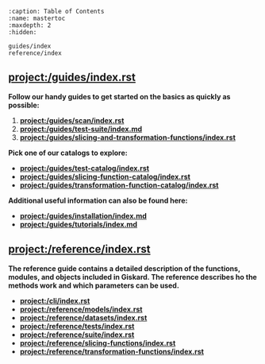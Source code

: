 ```{toctree}
:caption: Table of Contents
:name: mastertoc
:maxdepth: 2
:hidden:

guides/index
reference/index
```

## <project:/guides/index.rst>

**Follow our handy guides to get started on the basics as quickly as possible:**
1. **<project:/guides/scan/index.rst>**
2. **<project:/guides/test-suite/index.md>**
3. **<project:/guides/slicing-and-transformation-functions/index.rst>**

**Pick one of our catalogs to explore:**
- **<project:/guides/test-catalog/index.rst>**
- **<project:/guides/slicing-function-catalog/index.rst>**
- **<project:/guides/transformation-function-catalog/index.rst>**

**Additional useful information can also be found here:**
- **<project:/guides/installation/index.md>**
- **<project:/guides/tutorials/index.md>**

## <project:/reference/index.rst>

**The reference guide contains a detailed description of the functions, modules, and objects included in Giskard.
The reference describes ho the methods work and which parameters can be used.**

- **<project:/cli/index.rst>**
- **<project:/reference/models/index.rst>**
- **<project:/reference/datasets/index.rst>**
- **<project:/reference/tests/index.rst>**
- **<project:/reference/suite/index.rst>**
- **<project:/reference/slicing-functions/index.rst>**
- **<project:/reference/transformation-functions/index.rst>**

